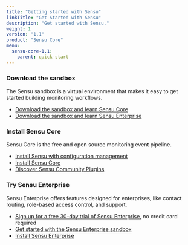 ```yaml
---
title: "Getting started with Sensu"
linkTitle: "Get Started with Sensu"
description: "Get started with Sensu."
weight: 1
version: "1.1"
product: "Sensu Core"
menu:
  sensu-core-1.1:
    parent: quick-start
---
```


### Download the sandbox

The Sensu sandbox is a virtual environment that makes it easy to get started building monitoring workflows.

- [Download the sandbox and learn Sensu Core][1]
- [Download the sandbox and learn Sensu Enterprise][2]

### Install Sensu Core

Sensu Core is the free and open source monitoring event pipeline.

- [Install Sensu with configuration management][3]
- [Install Sensu Core][4]
- [Discover Sensu Community Plugins][5]

### Try Sensu Enterprise

Sensu Enterprise offers features designed for enterprises, like contact routing, role-based access control, and support.

- [Sign up for a free 30-day trial of Sensu Enterprise,][6] no credit card required
- [Get started with the Sensu Enterprise sandbox][2]
- [Install Sensu Enterprise][7]

[1]: https://github.com/sensu/sandbox/tree/master/sensu/core
[2]: https://github.com/sensu/sandbox/tree/master/sensu/enterprise
[3]: ../../installation/configuration-management
[4]: ../../installation/overview
[5]: https://github.com/sensu-plugins
[6]: https://account.sensu.io/users/sign_up?plan=platinum
[7]: /sensu-enterprise/latest/installation/overview
